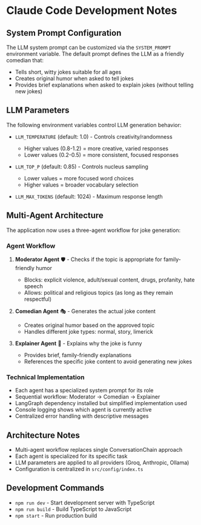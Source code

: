 # Claude Code Development Notes

## System Prompt Configuration

The LLM system prompt can be customized via the `SYSTEM_PROMPT` environment variable. The default prompt defines the LLM as a friendly comedian that:
- Tells short, witty jokes suitable for all ages
- Creates original humor when asked to tell jokes
- Provides brief explanations when asked to explain jokes (without telling new jokes)

## LLM Parameters

The following environment variables control LLM generation behavior:

- `LLM_TEMPERATURE` (default: 1.0) - Controls creativity/randomness
  - Higher values (0.8-1.2) = more creative, varied responses
  - Lower values (0.2-0.5) = more consistent, focused responses

- `LLM_TOP_P` (default: 0.85) - Controls nucleus sampling
  - Lower values = more focused word choices
  - Higher values = broader vocabulary selection

- `LLM_MAX_TOKENS` (default: 1024) - Maximum response length

## Multi-Agent Architecture

The application now uses a three-agent workflow for joke generation:

### Agent Workflow
1. **Moderator Agent** 🛡️ - Checks if the topic is appropriate for family-friendly humor
   - Blocks: explicit violence, adult/sexual content, drugs, profanity, hate speech
   - Allows: political and religious topics (as long as they remain respectful)

2. **Comedian Agent** 🎭 - Generates the actual joke content
   - Creates original humor based on the approved topic
   - Handles different joke types: normal, story, limerick

3. **Explainer Agent** 📝 - Explains why the joke is funny
   - Provides brief, family-friendly explanations
   - References the specific joke content to avoid generating new jokes

### Technical Implementation
- Each agent has a specialized system prompt for its role
- Sequential workflow: Moderator → Comedian → Explainer
- LangGraph dependency installed but simplified implementation used
- Console logging shows which agent is currently active
- Centralized error handling with descriptive messages

## Architecture Notes

- Multi-agent workflow replaces single ConversationChain approach
- Each agent is specialized for its specific task
- LLM parameters are applied to all providers (Groq, Anthropic, Ollama)
- Configuration is centralized in `src/config/index.ts`

## Development Commands

- `npm run dev` - Start development server with TypeScript
- `npm run build` - Build TypeScript to JavaScript
- `npm start` - Run production build
